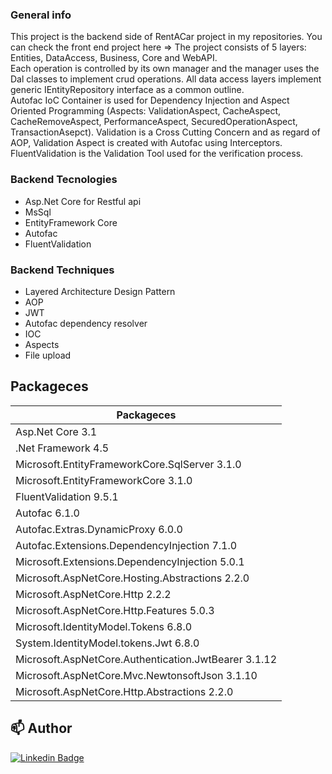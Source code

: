 ### General info
This project is the backend side of RentACar project in my repositories. You can check the front end project here =>
The project consists of 5 layers: Entities, DataAccess, Business, Core and WebAPI.  
Each operation is controlled by its own manager and the manager uses the Dal classes to implement crud operations. All data access layers implement generic IEntityRepository interface as a common outline.  
Autofac IoC Container is used for Dependency Injection and Aspect Oriented Programming (Aspects: ValidationAspect, CacheAspect, CacheRemoveAspect, PerformanceAspect, SecuredOperationAspect, TransactionAsepct). 
Validation is a Cross Cutting Concern and as regard of AOP, Validation Aspect is created with Autofac using Interceptors. 
FluentValidation is the Validation Tool used for the verification process.

### Backend Tecnologies
- Asp.Net Core for Restful api
- MsSql
- EntityFramework Core
- Autofac
- FluentValidation

### Backend Techniques
- Layered Architecture Design Pattern
- AOP
- JWT
- Autofac dependency resolver
- IOC
- Aspects
- File upload

## Packageces
| Packageces |
| ------------- |
| Asp.Net Core 3.1 | 
| .Net Framework 4.5 |
| Microsoft.EntityFrameworkCore.SqlServer 3.1.0 |
| Microsoft.EntityFrameworkCore 3.1.0 |
| FluentValidation 9.5.1 |
| Autofac 6.1.0 | 
| Autofac.Extras.DynamicProxy 6.0.0 | 
| Autofac.Extensions.DependencyInjection 7.1.0 | 
| Microsoft.Extensions.DependencyInjection 5.0.1 | 
| Microsoft.AspNetCore.Hosting.Abstractions 2.2.0| 
| Microsoft.AspNetCore.Http 2.2.2 | 
| Microsoft.AspNetCore.Http.Features 5.0.3 | 
| Microsoft.IdentityModel.Tokens 6.8.0 | 
| System.IdentityModel.tokens.Jwt 6.8.0 | 
| Microsoft.AspNetCore.Authentication.JwtBearer 3.1.12 | 
| Microsoft.AspNetCore.Mvc.NewtonsoftJson 3.1.10| 
| Microsoft.AspNetCore.Http.Abstractions 2.2.0 | 

## 📫 Author

[![Linkedin Badge](https://img.shields.io/badge/fatihsahin-follow%20on%20linkedin-blue?style=for-the-badge&logo=linkedin)](https://www.linkedin.com/in/fatihsahin3/)
